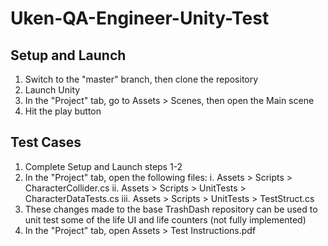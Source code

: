 # Uken-QA-Engineer-Unity-Test

## Setup and Launch

1.  Switch to the "master" branch, then clone the repository
2.  Launch Unity
3.  In the "Project" tab, go to Assets > Scenes, then open the Main scene
4.  Hit the play button

## Test Cases

1.  Complete Setup and Launch steps 1-2
2.  In the "Project" tab, open the following files:
    i.  Assets > Scripts > CharacterCollider.cs
    ii.  Assets > Scripts > UnitTests > CharacterDataTests.cs
    iii.  Assets > Scripts > UnitTests > TestStruct.cs
3.  These changes made to the base TrashDash repository can be used to unit test some of the life UI and life counters (not fully implemented)
4.  In the "Project" tab, open Assets > Test Instructions.pdf

